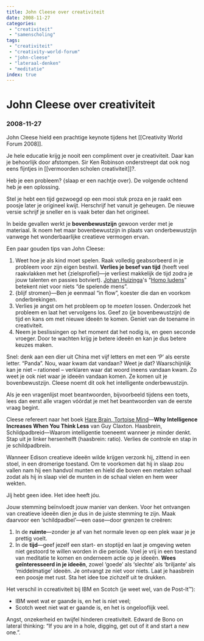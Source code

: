 ```yaml
---
title: John Cleese over creativiteit
date: 2008-11-27
categories:
 - "creativiteit"
 - "samenscholing"
tags:
 - "creativiteit"
 - "creativity-world-forum"
 - "john-cleese"
 - "lateraal-denken"
 - "meditatie"
index: true
---
```


# John Cleese over creativiteit
### 2008-11-27


John Cleese hield een prachtige keynote tijdens het [[Creativity World Forum 2008]].

Je hele educatie krijg je nooit een compliment over je creativiteit. Daar kan je behoorlijk door afstompen. Sir Ken Robinson onderstreept dat ook nog eens fijntjes in [[vermoorden scholen creativiteit]]?.

Heb je een probleem? {slaap er een nachtje over}. De volgende ochtend heb je een oplossing.

Stel je hebt een tijd gezwoegd op een mooi stuk proza en je raakt een poosje later je origineel kwijt. Herschrijf het vanuit je geheugen. De nieuwe versie schrijf je sneller en is vaak beter dan het origineel.

In beide gevallen werkt je **bovenbewustzijn** gewoon verder met je materiaal. Ik noem het maar bovenbewustzijn in plaats van onderbewustzijn vanwege het wonderbaarlijke creatieve vermogen ervan.

Een paar gouden tips van John Cleese:

1. Weet hoe je als kind moet spelen. Raak volledig geabsorbeerd in je probleem voor zijn eigen bestwil. **Verlies je besef van tijd** (heeft veel raakvlakken met het {zielsprofiel}—je verliest makkelijk de tijd zodra je jouw talenten en passies botviert). [Johan Huizinga](http://nl.wikipedia.org/wiki/Johan_Huizinga)'s “[Homo ludens](http://en.wikipedia.org/wiki/Homo_Ludens)” betekent niet voor niets “de spelende mens”.
1. {blijf stromen}—Ben je eenmaal “in flow”, koester die dan en voorkom onderbrekingen.
1. Verlies je angst om het probleem op te *moeten* lossen. Onderzoek het probleem en laat het vervolgens los. Geef zo (je bovenbewustzijn) de tijd en kans om met nieuwe ideeën te komen. Geniet van de toename in creativiteit.
1. Neem je beslissingen op het moment dat het nodig is, en geen seconde vroeger. Door te wachten krijg je betere ideeën en kan je dus betere keuzes maken.

Snel: denk aan een dier uit China met vijf letters en met een ‘P’ als eerste letter. “Panda”. Nou, waar kwam dat vandaan? Weet je dat? Waarschijnlijk kan je niet – rationeel – verklaren waar dat woord ineens vandaan kwam. Zo weet je ook niet waar je ideeën vandaan komen. Ze komen uit je bovenbewustzijn. Cleese noemt dit ook het intelligente onderbewustzijn.

Als je een vragenlijst moet beantwoorden, bijvoorbeeld tijdens een toets, lees dan eerst alle vragen vóórdat je met het beantwoorden van de eerste vraag begint.

Cleese refereert naar het boek [Hare Brain, Tortoise Mind](http://www.amazon.co.uk/Hare-Brain-Tortoise-Mind-Intelligence/dp/1857027094)—**Why Intelligence Increases When You Think Less** van Guy Claxton. Haasbrein, Schildpadbreid—Waarom intelligentie toeneemt wanneer je minder denkt. Stap uit je linker hersenhelft (haasbrein: ratio). Verlies de controle en stap in je schildpadbrein.

Wanneer Edison creatieve ideeën wilde krijgen verzonk hij, zittend in een stoel, in een dromerige toestand. Om te voorkomen dat hij in slaap zou vallen nam hij een handvol munten en hield die boven een metalen schaal zodat als hij in slaap viel de munten in de schaal vielen en hem weer wekten.

Jíj hebt geen idee. Het idee heeft jóu.

Jouw stemming beïnvloedt jouw manier van denken. Voor het ontvangen van creatieve ideeën dien je dus in de juiste stemming te zijn. Maak daarvoor een ‘schildpadbel’—een oase—door grenzen te creëren:

1. In de **ruimte**—zonder je af van het normale leven op een plek waar je je prettig voelt.
1. In de **tijd**—geef jezelf een start- en stoptijd en laat je omgeving weten niet gestoord te willen worden in die periode. Voel je vrij in een toestand van meditatie te komen en onderneem actie op je ideeën. **Wees geïnteresseerd in je ideeën**, zowel ‘goede’ als ‘slechte’ als ‘briljante’ als ‘middelmatige’ ideeën. Je ontvangt ze niet voor niets. Laat je haasbrein een poosje met rust. Sta het idee toe zichzelf uit te drukken.

Het verschil in ccreativiteit bij IBM en Scotch (je weet wel, van de Post-It™):
- IBM weet wat er gaande is, en het is niet veel;
- Scotch weet niet wat er gaande is, en het is ongelooflijk veel.

Angst, onzekerheid en twijfel hinderen creativiteit. Edward de Bono on lateral thinking: “If you are in a hole, digging, get out of it and start a new one.”.
